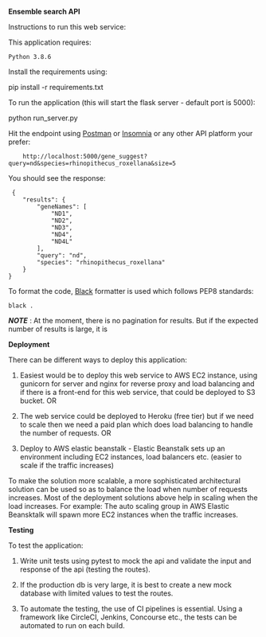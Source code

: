 **Ensemble search API**

Instructions to run this web service:

This application requires:

    Python 3.8.6

Install the requirements using:

pip install -r requirements.txt

To run the application (this will start the flask server - default port is 5000):

python run_server.py

Hit the endpoint using [Postman](https://www.postman.com/) or [Insomnia](https://insomnia.rest/) 
or any other API platform your prefer:

```
    http://localhost:5000/gene_suggest?query=nd&species=rhinopithecus_roxellana&size=5
```

You should see the response:

```
 {
    "results": {
        "geneNames": [
            "ND1",
            "ND2",
            "ND3",
            "ND4",
            "ND4L"
        ],
        "query": "nd",
        "species": "rhinopithecus_roxellana"
    }
}
```

To format the code, [Black](https://github.com/psf/black) formatter is used which follows PEP8 standards:

```
black .
```
**_NOTE_** : At the moment, there is no pagination for results. But if the expected number of results is large,
it is 

**Deployment**

There can be different ways to deploy this application:
1. Easiest would be to deploy this web service to AWS EC2 instance, using gunicorn for server and nginx for reverse proxy and load balancing and if there is a front-end for this web service,
that could be deployed to S3 bucket.
OR
2. The web service could be deployed to Heroku (free tier) but if we need to scale then we need a paid plan which does load balancing
to handle the number of requests. OR

3. Deploy to AWS elastic beanstalk - Elastic Beanstalk sets up an environment including 
EC2 instances, load balancers etc. (easier to scale if the traffic increases)

To make the solution more scalable, a more sophisticated architectural solution can be used so as to balance the load when number of requests increases.
Most of the deployment solutions above help in scaling when the load increases. For example: The auto 
scaling group in AWS Elastic Beansktalk will spawn more EC2 instances when the traffic increases.


**Testing**

To test the application:

1. Write unit tests using pytest to mock the api and validate
 the input and response of the api (testing the routes).
 
2. If the production db is very large, it is best to create a new mock database with limited values to test the routes.

3. To automate the testing, the use of CI pipelines is essential. Using a framework like CircleCI, Jenkins, Concourse etc., the tests can be automated to run on each build.